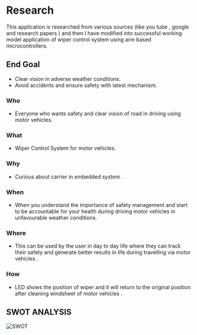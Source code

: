 # Research
This application is researched from various sources (like you tube , google and research papers ) and then I have modified into successful working model application of wiper control system using arm based microcontrollers.
## End Goal
* Clear vision in adverse weather conditions.
* Avoid accidents and ensure safety with latest mechanism.
### Who
-   Everyone who wants safety and clear vision of road in driving using motor vehicles.
### What
-   Wiper Control System for motor vehicles.
### Why
-   Curious about carrier in embedded system . 
### When 
-   When you understand the importance of safety management and start to be accountable for your health during driving motor vehicles in unfavourable weather conditions.
### Where
-   This can be  used by the user in day to day life where they can track their safety and  generate better results in life during travelling via motor vehicles  .
### How
-   LED shows the position of wiper and it will return to the original position after cleaning windsheet of motor vehicles  .
## SWOT ANALYSIS
![SWOT](https://user-images.githubusercontent.com/101461694/168441730-ebff2af9-3cf8-4981-b6c4-46212fc9b924.jpeg)
